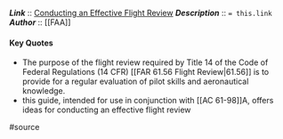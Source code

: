 ***Link***      :: [Conducting an Effective Flight Review](https://www.faasafety.gov/files/gslac/library/documents/2006/Oct/6578/Conducting%20an%20Effective%20Flight%20Review%20Dec05.pdf)
***Description***      :: `= this.link`
***Author*** :: [[FAA]]

#### Key Quotes
* The purpose of the flight review required by Title 14 of the Code of Federal Regulations (14 CFR) [[FAR 61.56 Flight Review|61.56]] is to provide for a regular evaluation of pilot skills and aeronautical knowledge.
* this guide, intended for use in conjunction with [[AC 61-98]]A, offers ideas for conducting an effective flight review

#source